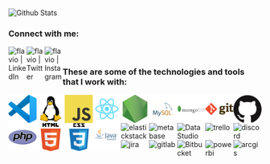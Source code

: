 <img align="center" alt="Github Stats" src="https://github-readme-stats.vercel.app/api?username=henrique4flavio&show_icons=true&hide_border=true" />

<br />

### Connect with me:

[<img align="left" alt="flavio | LinkedIn" width="36px" src="https://cdn.jsdelivr.net/npm/simple-icons@v3/icons/linkedin.svg" />][linkedin]
[<img align="left" alt="flavio | Twitter" width="36px" src="https://cdn.jsdelivr.net/npm/simple-icons@v3/icons/twitter.svg" />][twitter]
[<img align="left" alt="flavio | Instagram" width="36px" src="https://cdn.jsdelivr.net/npm/simple-icons@v3/icons/instagram.svg" />][instagram]


<br />

### These are some of the technologies and tools that I work with:

<img align="left" alt="Visual Studio Code" width="56px" src="https://raw.githubusercontent.com/github/explore/80688e429a7d4ef2fca1e82350fe8e3517d3494d/topics/visual-studio-code/visual-studio-code.png" />
<img align="left" alt="JavaScript" width="56px" 
src="https://raw.githubusercontent.com/github/explore/80688e429a7d4ef2fca1e82350fe8e3517d3494d/topics/linux/linux.png" />
<img align="left" alt="Linux" width="56px" 
src="https://raw.githubusercontent.com/github/explore/80688e429a7d4ef2fca1e82350fe8e3517d3494d/topics/javascript/javascript.png" />
<img align="left" alt="React" width="56px" src="https://raw.githubusercontent.com/github/explore/80688e429a7d4ef2fca1e82350fe8e3517d3494d/topics/react/react.png" />
<img align="left" alt="Node.js" width="56px" src="https://raw.githubusercontent.com/github/explore/80688e429a7d4ef2fca1e82350fe8e3517d3494d/topics/nodejs/nodejs.png" />
<img align="left" alt="MySQL" width="56px" src="https://raw.githubusercontent.com/github/explore/80688e429a7d4ef2fca1e82350fe8e3517d3494d/topics/mysql/mysql.png" />
<img align="left" alt="MongoDB" width="56px" src="https://raw.githubusercontent.com/github/explore/80688e429a7d4ef2fca1e82350fe8e3517d3494d/topics/mongodb/mongodb.png" />
<img align="left" alt="Git" width="56px" src="https://raw.githubusercontent.com/github/explore/80688e429a7d4ef2fca1e82350fe8e3517d3494d/topics/git/git.png" />
<img align="left" alt="GitHub" width="56px" src="https://raw.githubusercontent.com/github/explore/78df643247d429f6cc873026c0622819ad797942/topics/github/github.png" />
<img align="left" alt="php" width="56px" src="https://raw.githubusercontent.com/github/explore/78df643247d429f6cc873026c0622819ad797942/topics/php/php.png" />
<img align="left" alt="HTML5" width="56px" src="https://raw.githubusercontent.com/github/explore/80688e429a7d4ef2fca1e82350fe8e3517d3494d/topics/html/html.png" />
<img align="left" alt="CSS3" width="56px" src="https://raw.githubusercontent.com/github/explore/80688e429a7d4ef2fca1e82350fe8e3517d3494d/topics/css/css.png" />
<img align="left" alt="Java" width="56px" src="https://raw.githubusercontent.com/github/explore/80688e429a7d4ef2fca1e82350fe8e3517d3494d/topics/java/java.png" />
<img align="left" alt="elastickstack" width="56px" src="https://cdn.worldvectorlogo.com/logos/elastic-stack.svg" />
<img align="left" alt="metabase" width="56px" src="https://cdn.worldvectorlogo.com/logos/metabase.svg" />
<img align="left" alt="Data Studio" width="56px" src="https://cdn.worldvectorlogo.com/logos/google-data-studio.svg" />
<img align="left" alt="trello" width="56px" src="https://cdn.worldvectorlogo.com/logos/trello.svg" />
<img align="left" alt="discord" width="56px" src="https://cdn.worldvectorlogo.com/logos/discord.svg" />
<img align="left" alt="jira" width="56px" src="https://cdn.worldvectorlogo.com/logos/jira-3.svg" />
<img align="left" alt="gitlab" width="56px" src="https://cdn.worldvectorlogo.com/logos/gitlab.svg" />
<img align="left" alt="Bitbucket" width="56px" src="https://cdn.worldvectorlogo.com/logos/bitbucket.svg" />
<img align="left" alt="powerbi" width="56px" src="https://www.pikpng.com/pngl/m/8-80682_we-joined-microsofts-power-bi-red-carpet-program.png" />
<img align="left" alt="arcgis" width="56px" src="https://www.pikpng.com/pngl/m/495-4957060_esri-arcgis-logo-clipart.png" />

<br />
<br />


[Twitter]: https://twitter.com/ihenriqueflavio
[Linkedin]: https://www.linkedin.com/in/ihenriqueflavio
[Instagram]: https://www.instagram.com/ihenriqueflavio/
